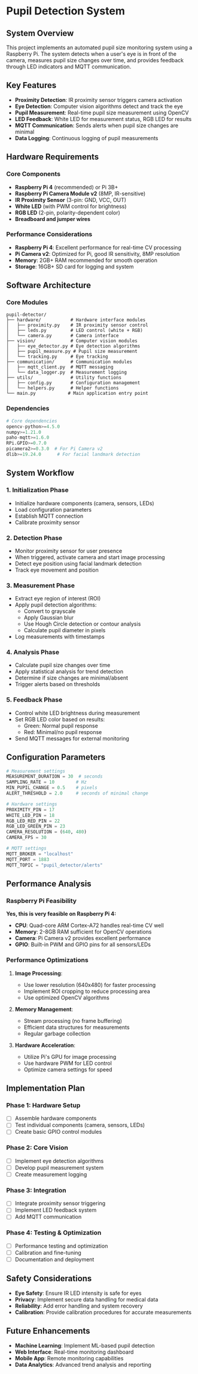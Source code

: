 # Pupil Detection System

## System Overview

This project implements an automated pupil size monitoring system using a Raspberry Pi. The system detects when a user's eye is in front of the camera, measures pupil size changes over time, and provides feedback through LED indicators and MQTT communication.

## Key Features

- **Proximity Detection**: IR proximity sensor triggers camera activation
- **Eye Detection**: Computer vision algorithms detect and track the eye
- **Pupil Measurement**: Real-time pupil size measurement using OpenCV
- **LED Feedback**: White LED for measurement status, RGB LED for results
- **MQTT Communication**: Sends alerts when pupil size changes are minimal
- **Data Logging**: Continuous logging of pupil measurements

## Hardware Requirements

### Core Components
- **Raspberry Pi 4** (recommended) or Pi 3B+
- **Raspberry Pi Camera Module v2** (8MP, IR-sensitive)
- **IR Proximity Sensor** (3-pin: GND, VCC, OUT)
- **White LED** (with PWM control for brightness)
- **RGB LED** (2-pin, polarity-dependent color)
- **Breadboard and jumper wires**

### Performance Considerations
- **Raspberry Pi 4**: Excellent performance for real-time CV processing
- **Pi Camera v2**: Optimized for Pi, good IR sensitivity, 8MP resolution
- **Memory**: 2GB+ RAM recommended for smooth operation
- **Storage**: 16GB+ SD card for logging and system

## Software Architecture

### Core Modules

```
pupil-detector/
├── hardware/           # Hardware interface modules
│   ├── proximity.py    # IR proximity sensor control
│   ├── leds.py         # LED control (white + RGB)
│   └── camera.py       # Camera interface
├── vision/             # Computer vision modules
│   ├── eye_detector.py # Eye detection algorithms
│   ├── pupil_measure.py # Pupil size measurement
│   └── tracking.py     # Eye tracking
├── communication/      # Communication modules
│   ├── mqtt_client.py  # MQTT messaging
│   └── data_logger.py  # Measurement logging
├── utils/              # Utility functions
│   ├── config.py       # Configuration management
│   └── helpers.py      # Helper functions
└── main.py            # Main application entry point
```

### Dependencies

```python
# Core dependencies
opencv-python>=4.5.0
numpy>=1.21.0
paho-mqtt>=1.6.0
RPi.GPIO>=0.7.0
picamera2>=0.3.0  # For Pi Camera v2
dlib>=19.24.0      # For facial landmark detection
```

## System Workflow

### 1. Initialization Phase
- Initialize hardware components (camera, sensors, LEDs)
- Load configuration parameters
- Establish MQTT connection
- Calibrate proximity sensor

### 2. Detection Phase
- Monitor proximity sensor for user presence
- When triggered, activate camera and start image processing
- Detect eye position using facial landmark detection
- Track eye movement and position

### 3. Measurement Phase
- Extract eye region of interest (ROI)
- Apply pupil detection algorithms:
  - Convert to grayscale
  - Apply Gaussian blur
  - Use Hough Circle detection or contour analysis
  - Calculate pupil diameter in pixels
- Log measurements with timestamps

### 4. Analysis Phase
- Calculate pupil size changes over time
- Apply statistical analysis for trend detection
- Determine if size changes are minimal/absent
- Trigger alerts based on thresholds

### 5. Feedback Phase
- Control white LED brightness during measurement
- Set RGB LED color based on results:
  - Green: Normal pupil response
  - Red: Minimal/no pupil response
- Send MQTT messages for external monitoring

## Configuration Parameters

```python
# Measurement settings
MEASUREMENT_DURATION = 30  # seconds
SAMPLING_RATE = 10        # Hz
MIN_PUPIL_CHANGE = 0.5    # pixels
ALERT_THRESHOLD = 2.0     # seconds of minimal change

# Hardware settings
PROXIMITY_PIN = 17
WHITE_LED_PIN = 18
RGB_LED_RED_PIN = 22
RGB_LED_GREEN_PIN = 23
CAMERA_RESOLUTION = (640, 480)
CAMERA_FPS = 30

# MQTT settings
MQTT_BROKER = "localhost"
MQTT_PORT = 1883
MQTT_TOPIC = "pupil_detector/alerts"
```

## Performance Analysis

### Raspberry Pi Feasibility

**Yes, this is very feasible on Raspberry Pi 4:**

- **CPU**: Quad-core ARM Cortex-A72 handles real-time CV well
- **Memory**: 2-8GB RAM sufficient for OpenCV operations
- **Camera**: Pi Camera v2 provides excellent performance
- **GPIO**: Built-in PWM and GPIO pins for all sensors/LEDs

### Performance Optimizations

1. **Image Processing**:
   - Use lower resolution (640x480) for faster processing
   - Implement ROI cropping to reduce processing area
   - Use optimized OpenCV algorithms

2. **Memory Management**:
   - Stream processing (no frame buffering)
   - Efficient data structures for measurements
   - Regular garbage collection

3. **Hardware Acceleration**:
   - Utilize Pi's GPU for image processing
   - Use hardware PWM for LED control
   - Optimize camera settings for speed

## Implementation Plan

### Phase 1: Hardware Setup
- [ ] Assemble hardware components
- [ ] Test individual components (camera, sensors, LEDs)
- [ ] Create basic GPIO control modules

### Phase 2: Core Vision
- [ ] Implement eye detection algorithms
- [ ] Develop pupil measurement system
- [ ] Create measurement logging

### Phase 3: Integration
- [ ] Integrate proximity sensor triggering
- [ ] Implement LED feedback system
- [ ] Add MQTT communication

### Phase 4: Testing & Optimization
- [ ] Performance testing and optimization
- [ ] Calibration and fine-tuning
- [ ] Documentation and deployment

## Safety Considerations

- **Eye Safety**: Ensure IR LED intensity is safe for eyes
- **Privacy**: Implement secure data handling for medical data
- **Reliability**: Add error handling and system recovery
- **Calibration**: Provide calibration procedures for accurate measurements

## Future Enhancements

- **Machine Learning**: Implement ML-based pupil detection
- **Web Interface**: Real-time monitoring dashboard
- **Mobile App**: Remote monitoring capabilities
- **Data Analytics**: Advanced trend analysis and reporting 